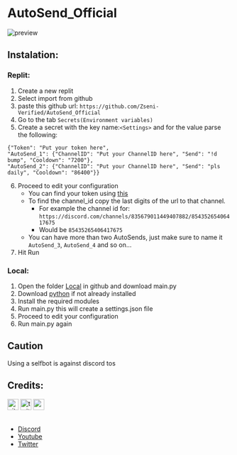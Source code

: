 # AutoSend_Official
![preview](https://github.com/Zseni-Verified/AutoSend_Official/blob/main/Images/AutoSend.png?raw=true)

## Instalation:

### Replit:
1. Create a new replit
2. Select import from github
3. paste this github url: `https://github.com/Zseni-Verified/AutoSend_Official`
4. Go to the tab `Secrets(Environment variables)`
5. Create a secret with the key name:`<Settings>` and for the value parse the following:
  ```
  {"Token": "Put your token here", 
  "AutoSend_1": {"ChannelID": "Put your ChannelID here", "Send": "!d bump", "Cooldown": "7200"}, 
  "AutoSend_2": {"ChannelID": "Put your ChannelID here", "Send": "pls daily", "Cooldown": "86400"}}
  ```
6. Proceed to edit your configuration
   * You can find your token using [this](https://gist.github.com/Armster15/719a4849f6c028f66f46b5550d863e81)
   * To find the channel_id copy the last digits of the url to that channel.
     * For example the channel id for: `https://discord.com/channels/835679011449407882/85435265406417675`
     * Would be `85435265406417675`
   * You can have more than two AutoSends, just make sure to name it `AutoSend_3`, `AutoSend_4` and so on...
7. Hit Run

### Local:
1. Open the folder [Local](https://github.com/Zseni-Verified/AutoSend_Official/tree/main/Local) in github and download main.py
3. Download [python](https://www.python.org/downloads/) if not already installed
4. Install the required modules
5. Run main.py this will create a settings.json file
6. Proceed to edit your configuration
7. Run main.py again

## Caution
Using a selfbot is against discord tos

## Credits:
[<img src='https://cdn.jsdelivr.net/npm/simple-icons@3.0.1/icons/github.svg' alt='github' height='25'>](https://github.com/AstraaDev)          [<img src='https://cdn.jsdelivr.net/npm/simple-icons@3.0.1/icons/twitter.svg' alt='twitter' height='25'>](https://twitter.com/AstraaDev)          [<img src='https://cdn.jsdelivr.net/npm/simple-icons@3.0.1/icons/icloud.svg' alt='website' height='25'>](http://astraadev.club)  
<br>
* [Discord](https://discord.gg/SXng95f)
* [Youtube](http://bit.ly/Zseni-Youtube)
* [Twitter](https://twitter.com/Zseni10)

